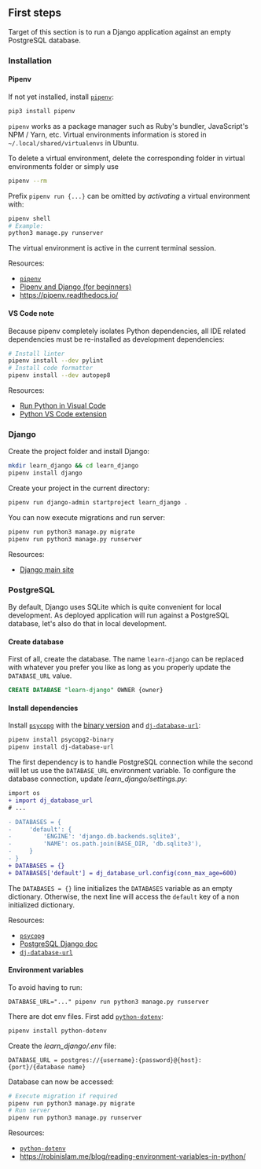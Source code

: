 ## First steps

Target of this section is to run a Django application against an empty
PostgreSQL database.

### Installation

#### Pipenv

If not yet installed, install [`pipenv`](https://github.com/pypa/pipenv):

```sh
pip3 install pipenv
```

`pipenv` works as a package manager such as Ruby's bundler, JavaScript's NPM / Yarn,
etc. Virtual environments information is stored in `~/.local/shared/virtualenvs` in
Ubuntu.

To delete a virtual environment, delete the corresponding folder in virtual environments
folder or simply use

```sh
pipenv --rm
```

Prefix `pipenv run {...}` can be omitted by _activating_ a virtual environment with:

```sh
pipenv shell
# Example:
python3 manage.py runserver
```

The virtual environment is active in the current terminal session.

Resources:

- [`pipenv`](https://github.com/pypa/pipenv)
- [Pipenv and Django (for beginners)](https://djangoforbeginners.com/initial-setup/)
- <https://pipenv.readthedocs.io/>

#### VS Code note

Because pipenv completely isolates Python dependencies, all IDE related dependencies must
be re-installed as development dependencies:

```sh
# Install linter
pipenv install --dev pylint
# Install code formatter
pipenv install --dev autopep8
```

Resources:

- [Run Python in Visual Code](https://code.visualstudio.com/docs/languages/python)
- [Python VS Code extension](https://github.com/microsoft/vscode-python)

### Django

Create the project folder and install Django:

```sh
mkdir learn_django && cd learn_django
pipenv install django
```

Create your project in the current directory:

```sh
pipenv run django-admin startproject learn_django .
```

You can now execute migrations and run server:

```sh
pipenv run python3 manage.py migrate
pipenv run python3 manage.py runserver
```

Resources:

- [Django main site](https://www.djangoproject.com/)

### PostgreSQL

By default, Django uses SQLite which is quite convenient for local development. As
deployed application will run against a PostgreSQL database, let's also do that
in local development.

#### Create database

First of all, create the database. The name `learn-django` can be replaced with
whatever you prefer you like as long as you properly update the `DATABASE_URL`
value.

```sql
CREATE DATABASE "learn-django" OWNER {owner}
```

#### Install dependencies

Install [`psycopg`](http://initd.org/psycopg/) with the
[binary version](http://initd.org/psycopg/docs/install.html#binary-install-from-pypi) and
[`dj-database-url`](https://github.com/kennethreitz/dj-database-url):

```sh
pipenv install psycopg2-binary
pipenv install dj-database-url
```

The first dependency is to handle PostgreSQL connection while the second will let us
use the `DATABASE_URL` environment variable. To configure the database connection,
update _learn_django/settings.py_:

```diff
import os
+ import dj_database_url
# ...

- DATABASES = {
-     'default': {
-         'ENGINE': 'django.db.backends.sqlite3',
-         'NAME': os.path.join(BASE_DIR, 'db.sqlite3'),
-     }
- }
+ DATABASES = {}
+ DATABASES['default'] = dj_database_url.config(conn_max_age=600)
```

The `DATABASES = {}` line initializes the `DATABASES` variable as an empty dictionary.
Otherwise, the next line will access the `default` key of a non initialized dictionary.

Resources:

- [`psycopg`](http://initd.org/psycopg/)
- [PostgreSQL Django doc](https://docs.djangoproject.com/en/2.1/ref/databases/#postgresql-notes)
- [`dj-database-url`](https://github.com/kennethreitz/dj-database-url)

#### Environment variables

To avoid having to run:

```
DATABASE_URL="..." pipenv run python3 manage.py runserver
```

There are dot env files. First add [`python-dotenv`](https://github.com/theskumar/python-dotenv):

```sh
pipenv install python-dotenv
```

Create the _learn_django/.env_ file:

```
DATABASE_URL = postgres://{username}:{password}@{host}:{port}/{database name}
```

Database can now be accessed:

```sh
# Execute migration if required
pipenv run python3 manage.py migrate
# Run server
pipenv run python3 manage.py runserver
```

Resources:

- [`python-dotenv`](https://github.com/theskumar/python-dotenv)
- <https://robinislam.me/blog/reading-environment-variables-in-python/>
